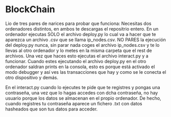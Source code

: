 # BlockChain
Lio de tres pares de narices para probar que funciona:
Necesitas dos ordenadores distintos, en ambos te descargas el repositrio entero. En un ordenador ejecutas SOLO el archivo deploy.py lo cual va a hacer que te aparezca un archivo .csv que se llama ip_nodes.csv. NO PARES la ejecución del deploy.py nunca, sin parar nada coges el archivo ip_nodes.csv y te lo llevas al otro ordenador y lo metes en la misma carpeta que el rest de archivos.
Una vez que haces esto ejecutas el archivo interact.py y a funcionar.
Cuando estes ejecutando el archivo deploy.py en el otro ordenador saldran prints en la consola, esto es porque está activado el modo debugger y así ves las transacciones que hay y como se le conecta el otro dispositivo y demás.

En el interact.py cuando lo ejecutes te pide que te registres y pongas una contraseña, una vez que lo hagas accedes con dcha contraseña, no hay usuario porque los datos se almacenan en el propio ordenador. De hecho, cuando registres tu contraseña aparece un fichero .txt con datos hasheados que son tus datos para acceder.
